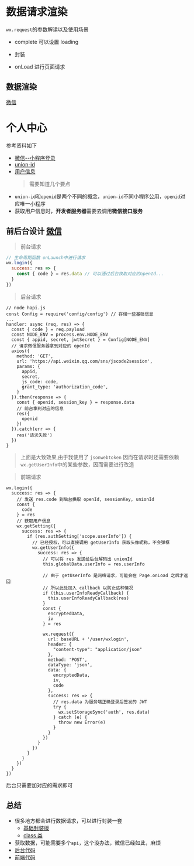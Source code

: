 # 数据请求渲染

`wx.request`的参数解读以及使用场景

- complete 可以设置 loading

- 封装

- onLoad 进行页面请求

## 数据渲染

[微信](https://developers.weixin.qq.com/miniprogram/dev/framework/view/wxml/list.html)

# 个人中心

参考资料如下

- [微信--小程序登录](https://developers.weixin.qq.com/miniprogram/dev/framework/open-ability/login.html)
- [union-id](https://developers.weixin.qq.com/miniprogram/dev/framework/open-ability/union-id.html)
- [用户信息](https://www.youtube.com/watch?v=KW1yAGa3d28&list=PLXbU-2B80FvA5bNILAS8-zY3_KkE-PVn0&index=25)
  > 需要知道几个要点
- `union-id`和`openid`是两个不同的概念，`union-id`不同小程序公用，`openid`对应唯一小程序
- 获取用户信息时，**开发者服务器**需要去调用**微信接口服务**

## 前后台设计 [微信](https://developers.weixin.qq.com/miniprogram/dev/framework/open-ability/login.html)

> 前台请求

```app.js
// 生命周期函数 onLaunch中进行请求
wx.login({
  success: res => {
    const { code } = res.data // 可以通过后台换取对应的openId...
  }
})
```

> 后台请求

```
// node hapi.js
const Config = require('config/config') // 存储一些基础信息
...
handler: async (req, res) => {
  const { code } = req.payload
  const NODE_ENV = process.env.NODE_ENV
  const { appid, secret, jwtSecret } = Config[NODE_ENV]
  // 请求微信服务器拿到对应的 openId
  axios({
    method: 'GET',
    url: 'https://api.weixin.qq.com/sns/jscode2session',
    params: {
      appid,
      secret,
      js_code: code,
      grant_type: 'authorization_code',
    }
  }).then(response => {
    const { openid, session_key } = response.data
    // 前台拿到对应的信息
    res({
      openid
    })
  }).catch(err => {
    res('请求失败')
  })
}
```

> 上面是大致效果,由于我使用了 `jsonwebtoken` 因而在请求时还需要依赖 `wx.getUserInfo`中的某些参数，因而需要进行改造

> 前端请求

```
wx.login({
  success: res => {
    // 发送 res.code 到后台换取 openId, sessionKey, unionId
    const {
      code
    } = res
    // 获取用户信息
    wx.getSetting({
      success: res => {
        if (res.authSetting['scope.userInfo']) {
          // 已经授权，可以直接调用 getUserInfo 获取头像昵称，不会弹框
          wx.getUserInfo({
            success: res => {
              // 可以将 res 发送给后台解码出 unionId
              this.globalData.userInfo = res.userInfo

              // 由于 getUserInfo 是网络请求，可能会在 Page.onLoad 之后才返回
              // 所以此处加入 callback 以防止这种情况
              if (this.userInfoReadyCallback) {
                this.userInfoReadyCallback(res)
              }
              const {
                encryptedData,
                iv
              } = res

              wx.request({
                url: baseURL + '/user/wxlogin',
                header: {
                  "content-type": "application/json"
                },
                method: 'POST',
                dataType: 'json',
                data: {
                  encryptedData,
                  iv,
                  code
                },
                success: res => {
                  // res.data 为服务端正确登录后签发的 JWT
                  try {
                    wx.setStorageSync('auth', res.data)
                  } catch (e) {
                    throw new Error(e)
                  }
                }
              })
            }
          })
        }
      }
    })
  }
})
```

后台只需要加对应的需求即可

## 总结

- 很多地方都会进行数据请求，可以进行封装一套
  - [基础封装版](https://segmentfault.com/a/1190000014789969)
  - [class 类](https://blog.csdn.net/benxiaohai529/article/details/80649296)
- 获取数据，可能需要多个`api`，这个没办法，微信已经如此，麻烦
- [后台代码](https://gitee.com/love-zhen/learning_program_2019/tree/master/node_hapi/server)
- [前端代码](https://gitee.com/love-zhen/learning_program_2019/tree/master/miniprogram/development)

